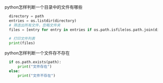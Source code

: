 
python怎样判断一个目录中的文件有哪些
  ``` py
    directory = path
    entries = os.listdir(directory)
    # 筛选出所有文件，忽略文件夹
    files = [entry for entry in entries if os.path.isfile(os.path.join(directory, entry))]
    
    # 打印文件列表
    print(files)
  ``` 

python怎样判断一个文件存不存在
  ``` py
    if os.path.exists(path):
        print("文件存在")
    else:
        print("文件不存在")
  ```

